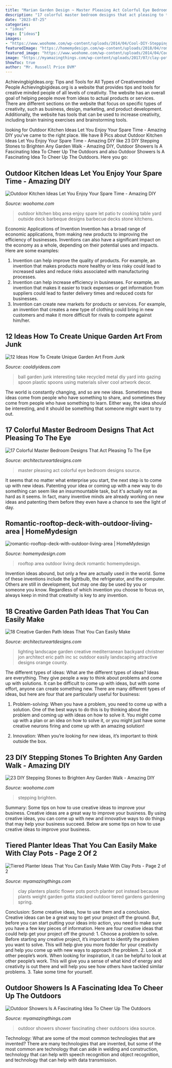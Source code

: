 ```yaml
---
title: "Marian Garden Design ~ Master Pleasing Act Colorful Eye Bedroom Designs Source"
description: "17 colorful master bedroom designs that act pleasing to the eye"
date: "2023-07-25"
categories:
- "ideas"
tags: ["ideas"]
images:
- "https://www.woohome.com/wp-content/uploads/2014/04/Cool-DIY-Stepping-Stone-5.jpg"
featuredImage: "https://homemydesign.com/wp-content/uploads/2018/04/romantic-rooftop-deck-with-outdoor-living-area.jpg"
featured_image: "https://www.woohome.com/wp-content/uploads/2014/04/Cool-DIY-Stepping-Stone-5.jpg"
image: "https://myamazingthings.com/wp-content/uploads/2017/07/clay-pot-ideas-11.jpg"
ShowToc: true
author: "Mr. Russell Price DVM"
---
```



AchievingbigIdeas.org: Tips and Tools for All Types of Creativeminded People
Achievingbigideas.org is a website that provides tips and tools for creative minded people of all levels of creativity. The website has an overall goal of helping people move from ideas to actual products or services. There are different sections on the website that focus on specific types of creativity, such as business, design, marketing, and product development. Additionally, the website has tools that can be used to increase creativity, including brain training exercises and brainstorming tools.

	

		
looking for Outdoor Kitchen Ideas Let You Enjoy Your Spare Time - Amazing DIY you've came to the right place. We have 8 Pics about Outdoor Kitchen Ideas Let You Enjoy Your Spare Time - Amazing DIY like 23 DIY Stepping Stones to Brighten Any Garden Walk - Amazing DIY, Outdoor Showers Is A Fascinating Idea To Cheer Up The Outdoors and also Outdoor Showers Is A Fascinating Idea To Cheer Up The Outdoors. Here you go:
		
    
## Outdoor Kitchen Ideas Let You Enjoy Your Spare Time - Amazing DIY

<img loading=lazy src="http://www.woohome.com/wp-content/uploads/2014/02/outdoor-kitchen-15.jpg" onerror="this.onerror=null;this.src='https://tse2.mm.bing.net/th?id=OIP.aBX0IHzMpmdlZpbli8pgXgHaJ4&amp;pid=15.1';" alt="Outdoor Kitchen Ideas Let You Enjoy Your Spare Time - Amazing DIY">

_Source: woohome.com_

>outdoor kitchen bbq area enjoy spare let patio tv cooking table yard outside deck barbeque designs barbecue decks stone kitchens. 

	

Economic Applications of Invention
Invention has a broad range of economic applications, from making new products to improving the efficiency of businesses. Inventions can also have a significant impact on the economy as a whole, depending on their potential uses and impacts. Here are some examples: 
1. Invention can help improve the quality of products. For example, an invention that makes products more healthy or less risky could lead to increased sales and reduce risks associated with manufacturing processes. 
2. Invention can help increase efficiency in businesses. For example, an invention that makes it easier to track expenses or get information from suppliers could lead to faster delivery times and reduced costs for businesses. 
3. Invention can create new markets for products or services. For example, an invention that creates a new type of clothing could bring in new customers and make it more difficult for rivals to compete against him/her.

    
## 12 Ideas How To Create Unique Garden Art From Junk

<img loading=lazy src="http://cooldiyideas.com/wp-content/uploads/2015/07/Interesting-Take-on-the-Gazing-Ball.jpg" onerror="this.onerror=null;this.src='https://tse2.mm.bing.net/th?id=OIP.ris3KUIgKEKBrlz3SQkAwAAAAA&amp;pid=15.1';" alt="12 Ideas How To Create Unique Garden Art From Junk">

_Source: cooldiyideas.com_

>ball garden junk interesting take recycled metal diy yard into gazing spoon plastic spoons using materials silver cool artwork decor. 

	

The world is constantly changing, and so are new ideas. Sometimes these ideas come from people who have something to share, and sometimes they come from people who have something to learn. Either way, the idea should be interesting, and it should be something that someone might want to try out.

    
## 17 Colorful Master Bedroom Designs That Act Pleasing To The Eye

<img loading=lazy src="https://www.architectureartdesigns.com/wp-content/uploads/2016/05/8-3-630x840.jpeg" onerror="this.onerror=null;this.src='https://tse1.mm.bing.net/th?id=OIP.6Ya2DvQSCctLlee5PFGoKgHaJ4&amp;pid=15.1';" alt="17 Colorful Master Bedroom Designs That Act Pleasing To The Eye">

_Source: architectureartdesigns.com_

>master pleasing act colorful eye bedroom designs source. 

	

It seems that no matter what enterprise you start, the next step is to come up with new ideas. Patenting your idea or coming up with a new way to do something can seem like an insurmountable task, but it's actually not as hard as it seems. In fact, many inventive minds are already working on new ideas and patenting them before they even have a chance to see the light of day.

    
## Romantic-rooftop-deck-with-outdoor-living-area | HomeMydesign

<img loading=lazy src="https://homemydesign.com/wp-content/uploads/2018/04/romantic-rooftop-deck-with-outdoor-living-area.jpg" onerror="this.onerror=null;this.src='https://tse2.mm.bing.net/th?id=OIP.AoNeN6LcrYAfmPKcRtdHXQHaLG&amp;pid=15.1';" alt="romantic-rooftop-deck-with-outdoor-living-area | HomeMydesign">

_Source: homemydesign.com_

>rooftop area outdoor living deck romantic homemydesign. 

	

Invention ideas abound, but only a few are actually used in the world. Some of these inventions include the lightbulb, the refrigerator, and the computer. Others are still in development, but may one day be used by you or someone you know. Regardless of which invention you choose to focus on, always keep in mind that creativity is key to any invention.

    
## 18 Creative Garden Path Ideas That You Can Easily Make

<img loading=lazy src="https://www.architectureartdesigns.com/wp-content/uploads/2016/05/9-26.jpg" onerror="this.onerror=null;this.src='https://tse4.mm.bing.net/th?id=OIP.MFke7b42YRFNhggaQ_qh1QAAAA&amp;pid=15.1';" alt="18 Creative Garden Path Ideas That You Can Easily Make">

_Source: architectureartdesigns.com_

>lighting landscape garden creative mediterranean backyard christner jon architect eric path inc sc outdoor easily landscaping attractive designs orange county. 

	

The different types of ideas: What are the different types of ideas?
Ideas are everything. They give people a way to think about problems and come up with solutions. It can be difficult to come up with ideas, but with some effort, anyone can create something new. There are many different types of ideas, but here are four that are particularly useful for business:
1. Problem-solving: When you have a problem, you need to come up with a solution. One of the best ways to do this is by thinking about the problem and coming up with ideas on how to solve it. You might come up with a plan or an idea on how to solve it, or you might just have some creative neurons firing and come up with an amazing solution!

2. Innovation: When you’re looking for new ideas, it’s important to think outside the box.

    
## 23 DIY Stepping Stones To Brighten Any Garden Walk - Amazing DIY

<img loading=lazy src="https://www.woohome.com/wp-content/uploads/2014/04/Cool-DIY-Stepping-Stone-5.jpg" onerror="this.onerror=null;this.src='https://tse2.mm.bing.net/th?id=OIP.jPlHc5NQCoe-1VxL-gAQcwHaLH&amp;pid=15.1';" alt="23 DIY Stepping Stones to Brighten Any Garden Walk - Amazing DIY">

_Source: woohome.com_

>stepping brighten. 

	

Summary: Some tips on how to use creative ideas to improve your business.
Creative ideas are a great way to improve your business. By using creative ideas, you can come up with new and innovative ways to do things that may help your business succeed. Below are some tips on how to use creative ideas to improve your business.

    
## Tiered Planter Ideas That You Can Easily Make With Clay Pots - Page 2 Of 2

<img loading=lazy src="https://myamazingthings.com/wp-content/uploads/2017/07/clay-pot-ideas-11.jpg" onerror="this.onerror=null;this.src='https://tse4.mm.bing.net/th?id=OIP.mqBBXnuIibwI0htc8rbG5AHaK2&amp;pid=15.1';" alt="Tiered Planter Ideas That You Can Easily Make With Clay Pots - Page 2 of 2">

_Source: myamazingthings.com_

>clay planters plastic flower pots porch planter pot instead because plants weight garden gotta stacked outdoor tiered gardens gardening spring. 

	

Conclusion: Some creative ideas, how to use them and a conclusion.
Creative ideas can be a great way to get your project off the ground. But, before you can start putting your ideas into action, you need to make sure you have a few key pieces of information. Here are four creative ideas that could help get your project off the ground: 1. Choose a problem to solve. Before starting any creative project, it’s important to identify the problem you want to solve. This will help give you more fodder for your creativity and help you come up with new ways to approach the problem. 2. Look at other people’s work. When looking for inspiration, it can be helpful to look at other people’s work. This will give you a sense of what kind of energy and creativity is out there and will help you see how others have tackled similar problems. 3. Take some time for yourself.

    
## Outdoor Showers Is A Fascinating Idea To Cheer Up The Outdoors

<img loading=lazy src="http://myamazingthings.com/wp-content/uploads/2017/06/outdoor-shower-2.jpg" onerror="this.onerror=null;this.src='https://tse4.mm.bing.net/th?id=OIP.fT2hJ4CIlciRRf8dTH_wMgHaLJ&amp;pid=15.1';" alt="Outdoor Showers Is A Fascinating Idea To Cheer Up The Outdoors">

_Source: myamazingthings.com_

>outdoor showers shower fascinating cheer outdoors idea source. 

	

Technology: What are some of the most common technologies that are invented?
There are many technologies that are invented, but some of the most common are technology that can aide in welding and construction, technology that can help with speech recognition and object recognition, and technology that can help with data transmission.

